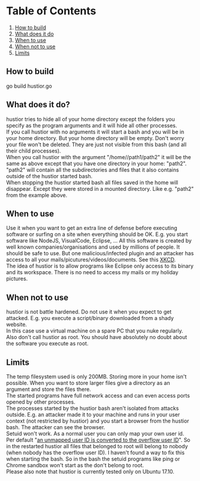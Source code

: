 # Table of Contents
1. [How to build](#how-to-build)
2. [What does it do](#What-does-it-do)
3. [When to use](#third-example)
4. [When not to use](#when-not-to-use)
5. [Limits](#limits)


## How to build
go build hustior.go


## What does it do?
hustior tries to hide all of your home directory except the folders you specify as the program arguments and it will hide all other processes.  
If you call hustior with no arguments it will start a bash and you will be in your home directory. But your home directory will be empty. Don't worry your file won't be deleted. They are just not visible from this bash (and all their child processes).  
When you call hustior with the argument "/home/<user>/path1/path2" it will be the same as above except that you have one directory in your home: "path2". "path2" will contain all the subdirectories and files that it also contains outside of the hustior started bash.  
When stopping the hustior started bash all files saved in the home will disappear. Except they were stored in a mounted directory. Like e.g. "path2" from the example above.

## When to use
Use it when you want to get an extra line of defense before executing software or surfing on a site when everything should be OK. E.g. you start software like NodeJS, VisualCode, Eclipse, ... All this software is created by well known companies/organisations and used by millions of people. It should be safe to use. But one malicious/infected plugin and an attacker has access to all your mails/picutures/videos/documents. See this [XKCD](#https://xkcd.com/1200/).  
The idea of hustior is to allow programs like Eclipse only access to its binary and its workspace. There is no need to access my mails or my holiday pictures.

## When not to use
hustior is not battle hardened. Do not use it when you expect to get attacked. E.g. you execute a script/binary downloaded from a shady website.  
In this case use a virtual machine on a spare PC that you nuke regularly.  
Also don't call hustior as root. You should have absolutely no doubt about the software you execute as root.

## Limits
The temp filesystem used is only 200MB. Storing more in your home isn't possible. When you want to store larger files give a directory as an argument and store the files there.  
The started programs have full network access and can even access ports opened by other processes.  
The processes started by the hustior bash aren't isolated from attacks outside. E.g. an attacker made it to your machine and runs in your user context (not restricted by hustior) and you start a browser from the hustior bash. The attacker can see the browser.  
Setuid won't work. As a normal user you can only map your own user id. Per default "[an unmapped user ID is converted to the overflow user ID](#http://man7.org/linux/man-pages/man7/user_namespaces.7.html)". So in the restarted hustior all files that belonged to root will belong to nobody (when nobody has the overflow user ID). I haven't found a way to fix this when starting the bash. So in the bash the setuid programs like ping or Chrome sandbox won't start as the don't belong to root.  
Please also note that hustior is currently tested only on Ubuntu 17.10.
